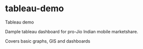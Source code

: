 # tableau-demo
Tableau demo

Dample tableau dashboard for pro-Jio Indian mobile marketshare.

Covers basic graphs, GIS and dashboards

